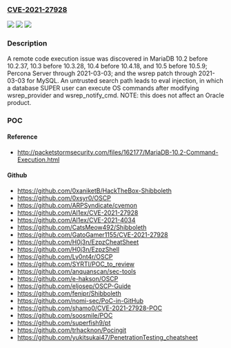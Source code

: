 ### [CVE-2021-27928](https://cve.mitre.org/cgi-bin/cvename.cgi?name=CVE-2021-27928)
![](https://img.shields.io/static/v1?label=Product&message=n%2Fa&color=blue)
![](https://img.shields.io/static/v1?label=Version&message=n%2Fa&color=blue)
![](https://img.shields.io/static/v1?label=Vulnerability&message=n%2Fa&color=brighgreen)

### Description

A remote code execution issue was discovered in MariaDB 10.2 before 10.2.37, 10.3 before 10.3.28, 10.4 before 10.4.18, and 10.5 before 10.5.9; Percona Server through 2021-03-03; and the wsrep patch through 2021-03-03 for MySQL. An untrusted search path leads to eval injection, in which a database SUPER user can execute OS commands after modifying wsrep_provider and wsrep_notify_cmd. NOTE: this does not affect an Oracle product.

### POC

#### Reference
- http://packetstormsecurity.com/files/162177/MariaDB-10.2-Command-Execution.html

#### Github
- https://github.com/0xaniketB/HackTheBox-Shibboleth
- https://github.com/0xsyr0/OSCP
- https://github.com/ARPSyndicate/cvemon
- https://github.com/Al1ex/CVE-2021-27928
- https://github.com/Al1ex/CVE-2021-4034
- https://github.com/CatsMeow492/Shibboleth
- https://github.com/GatoGamer1155/CVE-2021-27928
- https://github.com/H0j3n/EzpzCheatSheet
- https://github.com/H0j3n/EzpzShell
- https://github.com/Ly0nt4r/OSCP
- https://github.com/SYRTI/POC_to_review
- https://github.com/anquanscan/sec-tools
- https://github.com/e-hakson/OSCP
- https://github.com/eljosep/OSCP-Guide
- https://github.com/fenipr/Shibboleth
- https://github.com/nomi-sec/PoC-in-GitHub
- https://github.com/shamo0/CVE-2021-27928-POC
- https://github.com/soosmile/POC
- https://github.com/superfish9/pt
- https://github.com/trhacknon/Pocingit
- https://github.com/yukitsukai47/PenetrationTesting_cheatsheet

